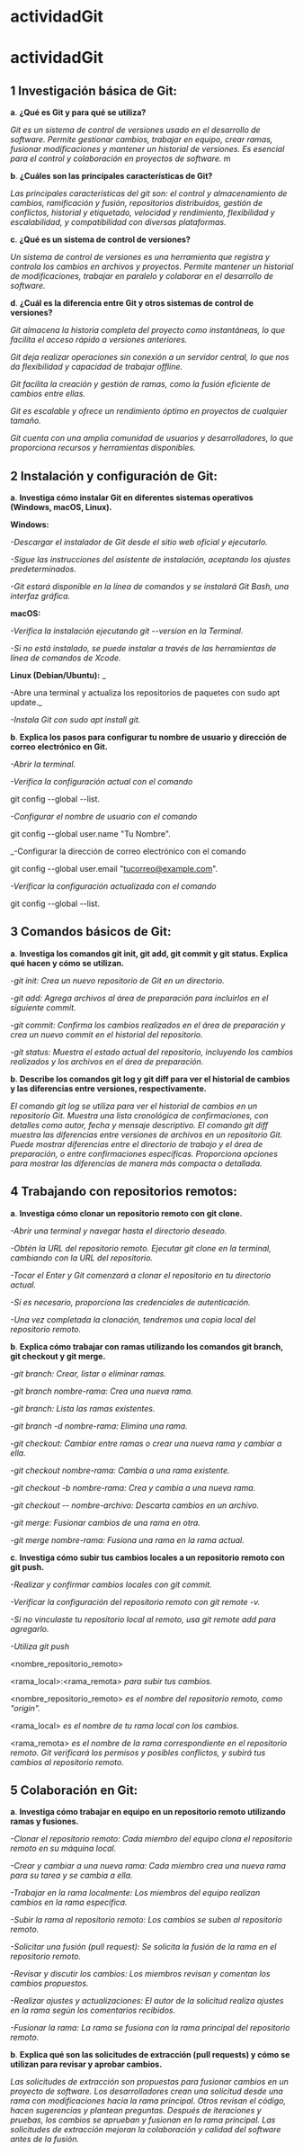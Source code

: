# actividadGit

# **actividadGit**


## **1 Investigación básica de Git:**


**a**. **¿Qué es Git y para qué se utiliza?**


_Git es un sistema de control de versiones usado en el desarrollo de software. Permite gestionar cambios, trabajar en equipo, crear ramas, fusionar modificaciones y mantener un historial de versiones. Es esencial para el control y colaboración en proyectos de software._ m


**b**. **¿Cuáles son las principales características de Git?**


_Las principales características del git son: el control y almacenamiento de cambios, ramificación y fusión, repositorios distribuidos, gestión de conflictos, historial y etiquetado, velocidad y rendimiento, flexibilidad y escalabilidad, y compatibilidad con diversas plataformas._


**c**. **¿Qué es un sistema de control de versiones?**


_Un sistema de control de versiones es una herramienta que registra y controla los cambios en archivos y proyectos. Permite mantener un historial de modificaciones, trabajar en paralelo y colaborar en el desarrollo de software._


**d**. **¿Cuál es la diferencia entre Git y otros sistemas de control de versiones?**


_Git almacena la historia completa del proyecto como instantáneas, lo que facilita el acceso rápido a versiones anteriores._


_Git deja realizar operaciones sin conexión a un servidor central, lo que nos da flexibilidad y capacidad de trabajar offline._


_Git facilita la creación y gestión de ramas, como la fusión eficiente de cambios entre ellas._


_Git es escalable y ofrece un rendimiento óptimo en proyectos de cualquier tamaño._


_Git cuenta con una amplia comunidad de usuarios y desarrolladores, lo que proporciona recursos y herramientas disponibles._


## **2 Instalación y configuración de Git:**


**a**. **Investiga cómo instalar Git en diferentes sistemas operativos (Windows, macOS, Linux).**


**Windows:**


_-Descargar el instalador de Git desde el sitio web oficial y ejecutarlo._


_-Sigue las instrucciones del asistente de instalación, aceptando los ajustes predeterminados._


_-Git estará disponible en la línea de comandos y se instalará Git Bash, una interfaz gráfica._


**macOS:**


_-Verifica la instalación ejecutando git --version en la Terminal._


_-Si no está instalado, se puede instalar a través de las herramientas de línea de comandos de Xcode._


**Linux (Debian/Ubuntu):**
_


-Abre una terminal y actualiza los repositorios de paquetes con sudo apt update._


_-Instala Git con sudo apt install git._


**b**. **Explica los pasos para configurar tu nombre de usuario y dirección de correo electrónico en Git.**


_-Abrir la terminal._


_-Verifica la configuración actual con el comando_


git config --global --list.


_-Configurar el nombre de usuario con el comando_


git config --global user.name "Tu Nombre".


_-Configurar la dirección de correo electrónico con el comando


git config --global user.email "tucorreo@example.com".


_-Verificar la configuración actualizada con el comando_


git config --global --list.


## **3 Comandos básicos de Git:**
**a**. **Investiga los comandos git init, git add, git commit y git status. Explica qué hacen y cómo se utilizan.**


_-git init: Crea un nuevo repositorio de Git en un directorio._


_-git add: Agrega archivos al área de preparación para incluirlos en el siguiente commit._


_-git commit: Confirma los cambios realizados en el área de preparación y crea un nuevo commit en el historial del repositorio._


_-git status: Muestra el estado actual del repositorio, incluyendo los cambios realizados y los archivos en el área de preparación._


**b**. **Describe los comandos git log y git diff para ver el historial de cambios y las diferencias entre versiones, respectivamente.**


_El comando git log se utiliza para ver el historial de cambios en un repositorio Git. Muestra una lista cronológica de confirmaciones, con detalles como autor, fecha y mensaje descriptivo.
El comando git diff muestra las diferencias entre versiones de archivos en un repositorio Git. Puede mostrar diferencias entre el directorio de trabajo y el área de preparación, o entre confirmaciones específicas. Proporciona opciones para mostrar las diferencias de manera más compacta o detallada._




## **4 Trabajando con repositorios remotos:**


**a**. **Investiga cómo clonar un repositorio remoto con git clone.**


_-Abrir una terminal y navegar hasta el directorio deseado._


_-Obtén la URL del repositorio remoto.
Ejecutar git clone <URL> en la terminal, cambiando <URL> con la URL del repositorio._


_-Tocar el Enter y Git comenzará a clonar el repositorio en tu directorio actual._


_-Si es necesario, proporciona las credenciales de autenticación._


_-Una vez completada la clonación, tendremos una copia local del repositorio remoto._


**b**. **Explica cómo trabajar con ramas utilizando los comandos git branch, git checkout y git merge.**


_-git branch: Crear, listar o eliminar ramas._


_-git branch nombre-rama: Crea una nueva rama._


_-git branch: Lista las ramas existentes._


_-git branch -d nombre-rama: Elimina una rama._


_-git checkout: Cambiar entre ramas o crear una nueva rama y cambiar a ella._


_-git checkout nombre-rama: Cambia a una rama existente._


_-git checkout -b nombre-rama: Crea y cambia a una nueva rama._


_-git checkout -- nombre-archivo: Descarta cambios en   un archivo._


_-git merge: Fusionar cambios de una rama en otra._


_-git merge nombre-rama: Fusiona una rama en la rama actual._




**c**. **Investiga cómo subir tus cambios locales a un repositorio remoto con git push.**


_-Realizar y confirmar cambios locales con git commit._


_-Verificar la configuración del repositorio remoto con git remote -v._


_-Si no vinculaste tu repositorio local al remoto, usa git remote add para agregarlo._


_-Utiliza git push_


<nombre_repositorio_remoto>


<rama_local>:<rama_remota> _para subir tus cambios._


<nombre_repositorio_remoto> _es el nombre del repositorio remoto, como "origin"._


<rama_local> _es el nombre de tu rama local con los cambios._


<rama_remota> _es el nombre de la rama correspondiente en el repositorio remoto.
Git verificará los permisos y posibles conflictos, y subirá tus cambios al repositorio remoto._


## **5 Colaboración en Git:**
**a**. **Investiga cómo trabajar en equipo en un repositorio remoto utilizando ramas y fusiones.**


_-Clonar el repositorio remoto: Cada miembro del equipo clona el repositorio remoto en su máquina local._


_-Crear y cambiar a una nueva rama: Cada miembro crea una nueva rama para su tarea y se cambia a ella._


_-Trabajar en la rama localmente: Los miembros del equipo realizan cambios en la rama específica._


_-Subir la rama al repositorio remoto: Los cambios se suben al repositorio remoto._


_-Solicitar una fusión (pull request): Se solicita la fusión de la rama en el repositorio remoto._


_-Revisar y discutir los cambios: Los miembros revisan y comentan los cambios propuestos._


_-Realizar ajustes y actualizaciones: El autor de la solicitud realiza ajustes en la rama según los comentarios recibidos._


_-Fusionar la rama: La rama se fusiona con la rama principal del repositorio remoto._


**b**. **Explica qué son las solicitudes de extracción (pull requests) y cómo se utilizan para revisar y aprobar cambios.**


_Las solicitudes de extracción son propuestas para fusionar cambios en un proyecto de software. Los desarrolladores crean una solicitud desde una rama con modificaciones hacia la rama principal. Otros revisan el código, hacen sugerencias y plantean preguntas. Después de iteraciones y pruebas, los cambios se aprueban y fusionan en la rama principal. Las solicitudes de extracción mejoran la colaboración y calidad del software antes de la fusión._
